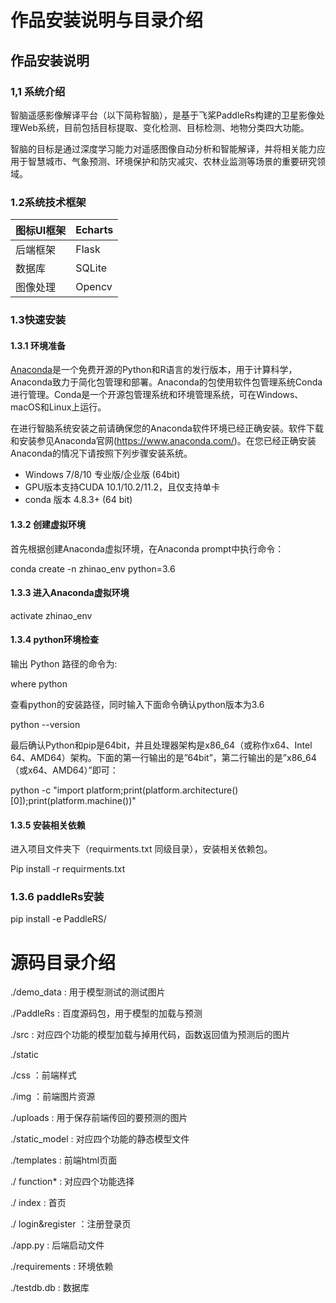 # 作品安装说明与目录介绍

## 作品安装说明

### 1,1 系统介绍

智脑遥感影像解译平台（以下简称智脑），是基于飞桨PaddleRs构建的卫星影像处理Web系统，目前包括目标提取、变化检测、目标检测、地物分类四大功能。

智脑的目标是通过深度学习能力对遥感图像自动分析和智能解译，并将相关能力应用于智慧城市、气象预测、环境保护和防灾减灾、农林业监测等场景的重要研究领域。

### 1.2系统技术框架

| 图标UI框架 | Echarts |
|------------|---------|
| 后端框架   | Flask   |
| 数据库     | SQLite  |
| 图像处理   | Opencv  |

### 1.3快速安装

#### 1.3.1 环境准备

[Anaconda](https://www.anaconda.com/)是一个免费开源的Python和R语言的发行版本，用于计算科学，Anaconda致力于简化包管理和部署。Anaconda的包使用软件包管理系统Conda进行管理。Conda是一个开源包管理系统和环境管理系统，可在Windows、macOS和Linux上运行。

在进行智脑系统安装之前请确保您的Anaconda软件环境已经正确安装。软件下载和安装参见Anaconda官网(https://www.anaconda.com/)。在您已经正确安装Anaconda的情况下请按照下列步骤安装系统。

-   Windows 7/8/10 专业版/企业版 (64bit)
-   GPU版本支持CUDA 10.1/10.2/11.2，且仅支持单卡
-   conda 版本 4.8.3+ (64 bit)

#### 1.3.2 创建虚拟环境

首先根据创建Anaconda虚拟环境，在Anaconda prompt中执行命令：

conda create -n zhinao_env python=3.6

#### 1.3.3 进入Anaconda虚拟环境

activate zhinao_env

#### 1.3.4 python环境检查

输出 Python 路径的命令为:

where python

查看python的安装路径，同时输入下面命令确认python版本为3.6

python --version

最后确认Python和pip是64bit，并且处理器架构是x86_64（或称作x64、Intel 64、AMD64）架构。下面的第一行输出的是”64bit”，第二行输出的是”x86_64（或x64、AMD64）”即可：

python -c "import platform;print(platform.architecture()[0]);print(platform.machine())"

#### 1.3.5 安装相关依赖

进入项目文件夹下（requirments.txt 同级目录），安装相关依赖包。

Pip install -r requirments.txt

### 1.3.6 paddleRs安装

pip install -e PaddleRS/

# 源码目录介绍

./demo_data : 用于模型测试的测试图片

./PaddleRs : 百度源码包，用于模型的加载与预测

./src : 对应四个功能的模型加载与掉用代码，函数返回值为预测后的图片

./static

./css ：前端样式

./img ：前端图片资源

./uploads : 用于保存前端传回的要预测的图片

./static_model : 对应四个功能的静态模型文件

./templates : 前端html页面

./ function\* : 对应四个功能选择

./ index : 首页

./ login&register ：注册登录页

./app.py : 后端启动文件

./requirements : 环境依赖

./testdb.db  : 数据库